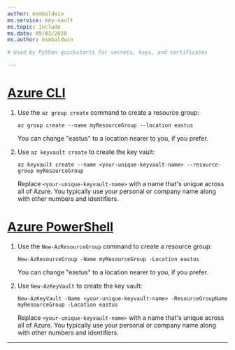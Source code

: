 ```yaml
---
author: msmbaldwin
ms.service: key-vault
ms.topic: include
ms.date: 09/03/2020
ms.author: msmbaldwin

# Used by Python quickstarts for secrets, keys, and certificates

---
```


# [Azure CLI](#tab/azure-cli)

1. Use the `az group create` command to create a resource group:

    ```azurecli
    az group create --name myResourceGroup --location eastus
    ```

    You can change "eastus" to a location nearer to you, if you prefer.

1. Use `az keyvault create` to create the key vault:

    ```azurecli
    az keyvault create --name <your-unique-keyvault-name> --resource-group myResourceGroup
    ```

    Replace `<your-unique-keyvault-name>` with a name that's unique across all of Azure. You typically use your personal or company name along with other numbers and identifiers.

# [Azure PowerShell](#tab/azurepowershell)

1. Use the `New-AzResourceGroup` command to create a resource group:

    ```azurepowershell
    New-AzResourceGroup -Name myResourceGroup -Location eastus
    ```

    You can change "eastus" to a location nearer to you, if you prefer.

1. Use `New-AzKeyVault` to create the key vault:

    ```azurepowershell
    New-AzKeyVault -Name <your-unique-keyvault-name> -ResourceGroupName myResourceGroup -Location eastus
    ```

    Replace `<your-unique-keyvault-name>` with a name that's unique across all of Azure. You typically use your personal or company name along with other numbers and identifiers.

---